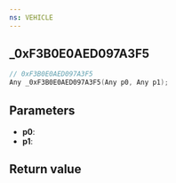 ```yaml
---
ns: VEHICLE
---
```

## _0xF3B0E0AED097A3F5

```c
// 0xF3B0E0AED097A3F5
Any _0xF3B0E0AED097A3F5(Any p0, Any p1);
```


## Parameters
* **p0**: 
* **p1**: 

## Return value
